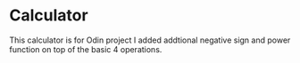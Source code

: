 # Calculator
This calculator is for Odin project
I added addtional negative sign and power function on top of the basic 4 operations.
